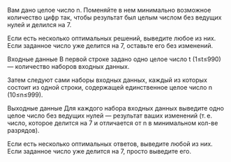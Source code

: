 Вам дано целое число n. Поменяйте в нем минимально возможное количество цифр так, чтобы результат был целым числом без ведущих нулей и делился на 7.

Если есть несколько оптимальных решений, выведите любое из них. Если заданное число уже делится на 7, оставьте его без изменений.

Входные данные
В первой строке задано одно целое число t (1≤t≤990) — количество наборов входных данных.

Затем следуют сами наборы входных данных, каждый из которых состоит из одной строки, содержащей единственное целое число n (10≤n≤999).

Выходные данные
Для каждого набора входных данных выведите одно целое число без ведущих нулей — результат ваших изменений (т. е. число, которое делится на 7 и отличается от n в минимальном кол-ве разрядов).

Если есть несколько оптимальных ответов, выведите любой из них. Если заданное число уже делится на 7, просто выведите его.